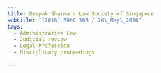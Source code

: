 ```yaml
---
title: Deepak Sharma v Law Society of Singapore 
subtitle: "[2016] SGHC 105 / 26\_May\_2016"
tags:
  - Administrative Law
  - Judicial review
  - Legal Profession
  - Disciplinary proceedings

---
```


